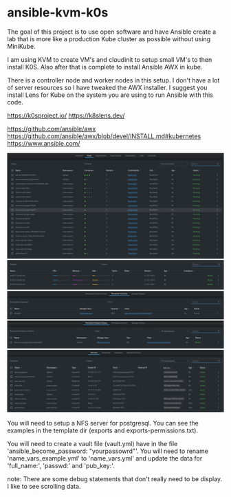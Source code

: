 # ansible-kvm-k0s

The goal of this project is to use open software and have Ansible create a lab that is more like a production Kube cluster as possible without using MiniKube.

I am using KVM to create VM's and cloudinit to setup small VM's to then install K0S. Also after that is complete to install Ansible AWX in kube.


There is a controller node and worker nodes in this setup. I don't have a lot of server resources so I have tweaked the AWX installer. I suggest you install Lens for Kube on the system you are using to run Ansible with this code.

https://k0sproject.io/
https://k8slens.dev/

https://github.com/ansible/awx
https://github.com/ansible/awx/blob/devel/INSTALL.md#kubernetes
https://www.ansible.com/

![All the pods for AWX/Kube](pods.png)
![All the worker nodes](nodes.png)
![Persistent Volume for AWX](pv.png)
![Persistenet Volume Claim for AWX](pvc.png)
![Services in Kube](services.png)

You will need to setup a NFS server for postgresql. You can see the examples in the template dir (exports and exports-permissions.txt).

You will need to create a vault file (vault.yml) have in the file 'ansible_become_password: "yourpassowrd"'.
You will need to rename 'name_vars_example.yml' to 'name_vars.yml' and update the data for 'full_name:', 'passwd:' and 'pub_key:'.

note: There are some debug statements that don't really need to be display. I like to see scrolling data.
